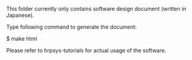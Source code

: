 This folder currently only contains software design document (written in Japanese).

Type following command to generate the document:

$ make html

Please refer to hrpsys-tutorials for actual usage of the software.

